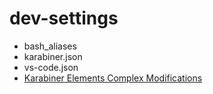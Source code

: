 # dev-settings
* bash_aliases
* karabiner.json
* vs-code.json
* [Karabiner Elements Complex Modifications]

[Karabiner Elements Complex Modifications]: karabiner://karabiner/assets/complex_modifications/import?url=https://raw.githubusercontent.com/nick-ng/dev-settings/master/karabiner_complex.json
